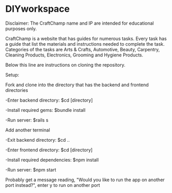 # DIYworkspace

Disclaimer: The CraftChamp name and IP are intended for educational purposes only.

CraftChamp is a website that has guides for numerous tasks. Every task has a guide that list the materials and instructions needed to complete the task. Categories of the tasks are Arts & Crafts, Automotive, Beauty, Carpentry, Cleaning Products, Electronics, Grooming and Hygiene Products. 

Below this line are instructions on cloning the repository.

Setup:

Fork and clone into the directory that has the backend and frontend directories

-Enter backend directory: $cd [directory]

-Install required gems: $bundle install

-Run server: $rails s

Add another terminal

-Exit backend directory: $cd ..

-Enter frontend directory: $cd [directory]

-Install required dependencies: $npm install

-Run server: $npm start

Probably get a message reading, "Would you like to run the app on another port instead?", enter y to run on another port
